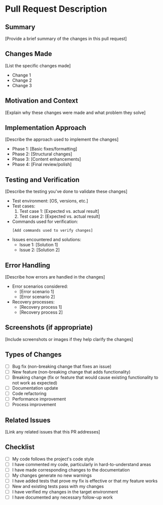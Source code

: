 # Pull Request Description

## Summary

[Provide a brief summary of the changes in this pull request]

## Changes Made

[List the specific changes made]
- Change 1
- Change 2
- Change 3

## Motivation and Context

[Explain why these changes were made and what problem they solve]

## Implementation Approach

[Describe the approach used to implement the changes]
- Phase 1: [Basic fixes/formatting] 
- Phase 2: [Structural changes]
- Phase 3: [Content enhancements]
- Phase 4: [Final review/polish]

## Testing and Verification

[Describe the testing you've done to validate these changes]
- Test environment: [OS, versions, etc.]
- Test cases:
  1. Test case 1: [Expected vs. actual result]
  2. Test case 2: [Expected vs. actual result]
- Commands used for verification:
  ```
  [Add commands used to verify changes]
  ```
- Issues encountered and solutions:
  - Issue 1: [Solution 1]
  - Issue 2: [Solution 2]

## Error Handling

[Describe how errors are handled in the changes]
- Error scenarios considered:
  - [Error scenario 1]
  - [Error scenario 2]
- Recovery processes:
  - [Recovery process 1]
  - [Recovery process 2]

## Screenshots (if appropriate)

[Include screenshots or images if they help clarify the changes]

## Types of Changes

- [ ] Bug fix (non-breaking change that fixes an issue)
- [ ] New feature (non-breaking change that adds functionality)
- [ ] Breaking change (fix or feature that would cause existing functionality to not work as expected)
- [ ] Documentation update
- [ ] Code refactoring
- [ ] Performance improvement
- [ ] Process improvement

## Related Issues

[Link any related issues that this PR addresses]

## Checklist

- [ ] My code follows the project's code style
- [ ] I have commented my code, particularly in hard-to-understand areas
- [ ] I have made corresponding changes to the documentation
- [ ] My changes generate no new warnings
- [ ] I have added tests that prove my fix is effective or that my feature works
- [ ] New and existing tests pass with my changes
- [ ] I have verified my changes in the target environment
- [ ] I have documented any necessary follow-up work
